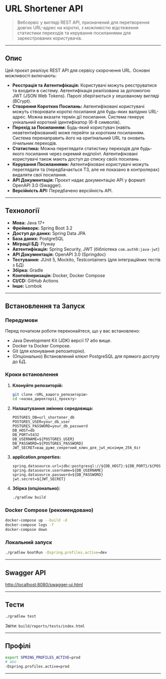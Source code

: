 
# URL Shortener API

> Вебсервіс у вигляді REST API, призначений для перетворення довгих URL-адрес на короткі, з можливістю відстеження статистики переходів та керування посиланнями для зареєстрованих користувачів.

---

## Опис

Цей проєкт реалізує REST API для сервісу скорочення URL. Основні можливості включають:

* **Реєстрація та Автентифікація:** Користувачі можуть реєструватися та входити в систему. Автентифікація реалізована за допомогою JWT (JSON Web Tokens). Паролі зберігаються у хешованому вигляді (BCrypt).
* **Створення Коротких Посилань:** Автентифіковані користувачі можуть створювати короткі посилання для будь-яких валідних URL-адрес. Можна вказати термін дії посилання. Система генерує унікальний короткий ідентифікатор (6-8 символів).
* **Перехід за Посиланням:** Будь-який користувач (навіть неавтентифікований) може перейти за коротким посиланням. Система перенаправить його на оригінальний URL та оновить лічильник переходів.
* **Статистика:** Можна переглядати статистику переходів для будь-якого посилання через окремий ендпоїнт. Автентифіковані користувачі також мають доступ до списку своїх посилань .
* **Керування Посиланнями:** Автентифіковані користувачі можуть переглядати та (передбачається ТЗ, але не показано в контролерах) видаляти свої посилання.
* **API Документація:** Проєкт надає документацію API у форматі OpenAPI 3.0 (Swagger).
* **Версійність API:** Передбачено версійність API.

---

## Технології

* **Мова:** Java 17+
* **Фреймворк:** Spring Boot 3.2
* **Доступ до даних:** Spring Data JPA
* **База даних:** PostgreSQL
* **Міграції БД:** Flyway
* **Автентифікація:** Spring Security, JWT (бібліотека `com.auth0:java-jwt`)
* **API Документація:** OpenAPI 3.0 (Springdoc)
* **Тестування:** JUnit 5, Mockito, Testcontainers (для інтеграційних тестів з БД)
* **Збірка:** Gradle
* **Контейнеризація:** Docker, Docker Compose
* **CI/CD:** GitHub Actions
* **Інше:** Lombok

---

## Встановлення та Запуск

### Передумови

Перед початком роботи переконайтеся, що у вас встановлено:

* Java Development Kit (JDK) версії 17 або вище.
* Docker та Docker Compose.
* Git (для клонування репозиторію).
* (Опціонально) Встановлений клієнт PostgreSQL для прямого доступу до БД.

### Кроки встановлення

1. **Клонуйте репозиторій:**
    ```bash
    git clone <URL_вашого_репозиторію>
    cd <назва_директорії_проєкту>
    ```

2. **Налаштування змінних середовища:**
    ```dotenv
    POSTGRES_DB=url_shortener_db
    POSTGRES_USER=your_db_user
    POSTGRES_PASSWORD=your_db_password
    DB_HOST=db
    DB_PORT=5432
    DB_USERNAME=${POSTGRES_USER}
    DB_PASSWORD=${POSTGRES_PASSWORD}
    JWT_SECRET=ваш_дуже_секретний_ключ_для_jwt_мінімум_256_біт
    ```

3. **application.properties:**
    ```properties
    spring.datasource.url=jdbc:postgresql://${DB_HOST}:${DB_PORT}/${POSTGRES_DB}
    spring.datasource.username=${DB_USERNAME}
    spring.datasource.password=${DB_PASSWORD}
    jwt.secret=${JWT_SECRET}
    ```

4. **Збірка (опціонально):**
    ```bash
    ./gradlew build
    ```

### Docker Compose (рекомендовано)

```bash
docker-compose up --build -d
docker-compose logs -f
docker-compose down
```

### Локальний запуск

```bash
./gradlew bootRun -Dspring.profiles.active=dev
```

---

## Swagger API

[http://localhost:8080/swagger-ui.html](http://localhost:8080/swagger-ui.html)

---

## Тести

```bash
./gradlew test
```

Звіти: `build/reports/tests/index.html`

---

## Профілі

```bash
export SPRING_PROFILES_ACTIVE=prod
# або
-Dspring.profiles.active=prod
```

---
